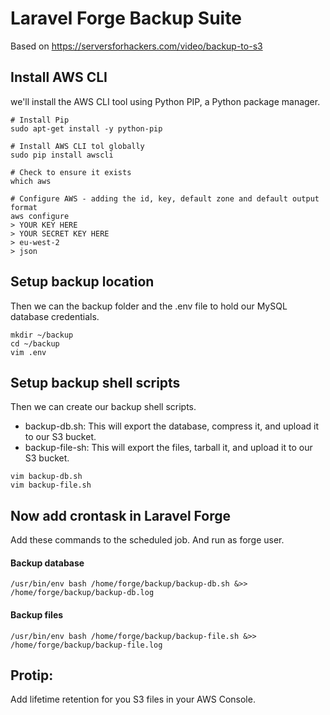 Laravel Forge Backup Suite
=========

Based on https://serversforhackers.com/video/backup-to-s3

## Install AWS CLI
we'll install the AWS CLI tool using Python PIP, a Python package manager.

````
# Install Pip
sudo apt-get install -y python-pip

# Install AWS CLI tol globally
sudo pip install awscli

# Check to ensure it exists
which aws

# Configure AWS - adding the id, key, default zone and default output format
aws configure
> YOUR KEY HERE
> YOUR SECRET KEY HERE
> eu-west-2
> json

````
## Setup backup location
Then we can the backup folder and the .env file to hold our MySQL database credentials.

````
mkdir ~/backup
cd ~/backup
vim .env
````

## Setup backup shell scripts
Then we can create our backup shell scripts.
- backup-db.sh: This will export the database, compress it, and upload it to our S3 bucket.
- backup-file-sh: This will export the files, tarball it, and upload it to our S3 bucket.

````
vim backup-db.sh
vim backup-file.sh
````

## Now add crontask in Laravel Forge
Add these commands to the scheduled job. And run as forge user. 

#### Backup database
````
/usr/bin/env bash /home/forge/backup/backup-db.sh &>> /home/forge/backup/backup-db.log
````
#### Backup files
````
/usr/bin/env bash /home/forge/backup/backup-file.sh &>> /home/forge/backup/backup-file.log
````



## Protip:
Add lifetime retention for you S3 files in your AWS Console. 
